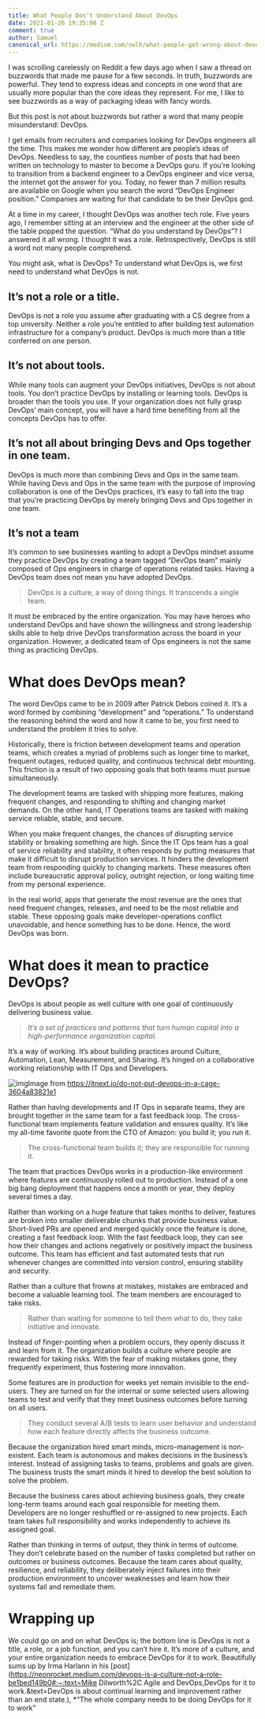 ```yaml
---
title: What People Don’t Understand About DevOps
date: 2021-01-26 19:35:00 Z
comment: true
author: Samuel
canonical_url: https://medium.com/swlh/what-people-get-wrong-about-devops-535bfe48664e
---
```


I was scrolling carelessly on Reddit a few days ago when I saw a thread on buzzwords that made me pause for a few seconds. In truth, buzzwords are powerful. They tend to express ideas and concepts in one word that are usually more popular than the core ideas they represent. For me, I like to see buzzwords as a way of packaging ideas with fancy words.

But this post is not about buzzwords but rather a word that many people misunderstand: DevOps.

I get emails from recruiters and companies looking for DevOps engineers all the time. This makes me wonder how different are people’s ideas of DevOps. Needless to say, the countless number of posts that had been written on technology to master to become a DevOps guru. If you’re looking to transition from a backend engineer to a DevOps engineer and vice versa, the internet got the answer for you. Today, no fewer than 7 million results are available on Google when you search the word “DevOps Engineer position.” Companies are waiting for that candidate to be their DevOps god.

At a time in my career, I thought DevOps was another tech role. Five years ago, I remember sitting at an interview and the engineer at the other side of the table popped the question. “What do you understand by DevOps”? I answered it all wrong. I thought it was a role. Retrospectively, DevOps is still a word not many people comprehend.

You might ask, what is DevOps? To understand what DevOps is, we first need to understand what DevOps is not.

## It’s not a role or a title.

DevOps is not a role you assume after graduating with a CS degree from a top university. Neither a role you’re entitled to after building test automation infrastructure for a company’s product. DevOps is much more than a title conferred on one person.

## It’s not about tools.

While many tools can augment your DevOps initiatives, DevOps is not about tools. You don’t practice DevOps by installing or learning tools. DevOps is broader than the tools you use. If your organization does not fully grasp DevOps’ main concept, you will have a hard time benefiting from all the concepts DevOps has to offer.

## It’s not all about bringing Devs and Ops together in one team.

DevOps is much more than combining Devs and Ops in the same team. While having Devs and Ops in the same team with the purpose of improving collaboration is one of the DevOps practices, it’s easy to fall into the trap that you’re practicing DevOps by merely bringing Devs and Ops together in one team.

## It’s not a team

It’s common to see businesses wanting to adopt a DevOps mindset assume they practice DevOps by creating a team tagged “DevOps team” mainly composed of Ops engineers in charge of operations related tasks. Having a DevOps team does not mean you have adopted DevOps.

> DevOps is a culture, a way of doing things. It transcends a single team.

It must be embraced by the entire organization. You may have heroes who understand DevOps and have shown the willingness and strong leadership skills able to help drive DevOps transformation across the board in your organization. However, a dedicated team of Ops engineers is not the same thing as practicing DevOps.

# What does DevOps mean?

The word DevOps came to be in 2009 after Patrick Debois coined it. It’s a word formed by combining “development” and “operations.” To understand the reasoning behind the word and how it came to be, you first need to understand the problem it tries to solve.

Historically, there is friction between development teams and operation teams, which creates a myriad of problems such as longer time to market, frequent outages, reduced quality, and continuous technical debt mounting. This friction is a result of two opposing goals that both teams must pursue simultaneously.

The development teams are tasked with shipping more features, making frequent changes, and responding to shifting and changing market demands. On the other hand, IT Operations teams are tasked with making service reliable, stable, and secure.

When you make frequent changes, the chances of disrupting service stability or breaking something are high. Since the IT Ops team has a goal of service reliability and stability, it often responds by putting measures that make it difficult to disrupt production services. It hinders the development team from responding quickly to changing markets. These measures often include bureaucratic approval policy, outright rejection, or long waiting time from my personal experience.

In the real world, apps that generate the most revenue are the ones that need frequent changes, releases, and need to be the most reliable and stable. These opposing goals make developer-operations conflict unavoidable, and hence something has to be done. Hence, the word DevOps was born.

# What does it mean to practice DevOps?

DevOps is about people as well culture with one goal of continuously delivering business value.

> *It’s a set of practices and patterns that turn human capital into a high-performance organization capital.*

It’s a way of working. It’s about building practices around Culture, Automation, Lean, Measurement, and Sharing. It’s hinged on a collaborative working relationship with IT Ops and Developers.

![img](https://cdn-images-1.medium.com/max/1600/0*uMTk7yzL1vvVR-XL.png)Image from https://itnext.io/do-not-put-devops-in-a-cage-3604a83821e1

Rather than having developments and IT Ops in separate teams, they are brought together in the same team for a fast feedback loop. The cross-functional team implements feature validation and ensures quality. It’s like my all-time favorite quote from the CTO of Amazon: you build it; you run it.

> The cross-functional team builds it; they are responsible for running it.

The team that practices DevOps works in a production-like environment where features are continuously rolled out to production. Instead of a one big bang deployment that happens once a month or year, they deploy several times a day.

Rather than working on a huge feature that takes months to deliver, features are broken into smaller deliverable chunks that provide business value. Short-lived PRs are opened and merged quickly once the feature is done, creating a fast feedback loop. With the fast feedback loop, they can see how their changes and actions negatively or positively impact the business outcome. This team has efficient and fast automated tests that run whenever changes are committed into version control, ensuring stability and security.

Rather than a culture that frowns at mistakes, mistakes are embraced and become a valuable learning tool. The team members are encouraged to take risks.

> Rather than waiting for someone to tell them what to do, they take initiative and innovate.

Instead of finger-pointing when a problem occurs, they openly discuss it and learn from it. The organization builds a culture where people are rewarded for taking risks. With the fear of making mistakes gone, they frequently experiment, thus fostering more innovation.

Some features are in production for weeks yet remain invisible to the end-users. They are turned on for the internal or some selected users allowing teams to test and verify that they meet business outcomes before turning on all users.

> They conduct several A/B tests to learn user behavior and understand how each feature directly affects the business outcome.

Because the organization hired smart minds, micro-management is non-existent. Each team is autonomous and makes decisions in the business’s interest. Instead of assigning tasks to teams, problems and goals are given. The business trusts the smart minds it hired to develop the best solution to solve the problem.

Because the business cares about achieving business goals, they create long-term teams around each goal responsible for meeting them. Developers are no longer reshuffled or re-assigned to new projects. Each team takes full responsibility and works independently to achieve its assigned goal.

Rather than thinking in terms of output, they think in terms of outcome. They don’t celebrate based on the number of tasks completed but rather on outcomes or business outcomes. Because the team cares about quality, resilience, and reliability, they deliberately inject failures into their production environment to uncover weaknesses and learn how their systems fail and remediate them.

# Wrapping up

We could go on and on what DevOps is; the bottom line is DevOps is not a title, a role, or a job function, and you can’t hire it. It’s more of a culture, and your entire organization needs to embrace DevOps for it to work. Beautifully sums up by Irma Harlann in his [post](https://neonrocket.medium.com/devops-is-a-culture-not-a-role-be1bed149b0#:~:text=Mike Dilworth%2C Agile and DevOps,DevOps for it to work.&text=DevOps is about continual learning and improvement rather than an end state.), *“The whole company needs to be doing DevOps for it to work”